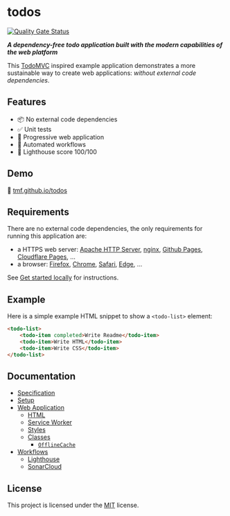 # todos

[![Quality Gate Status](https://sonarcloud.io/api/project_badges/measure?project=tmf_todos&metric=alert_status&token=f75248b8a964fcccde991ddc628a90100f059766)](https://sonarcloud.io/dashboard?id=tmf_todos)

**_A dependency-free todo application built with the modern capabilities of the web platform_**

This [TodoMVC](https://github.com/tastejs/todomvc) inspired example application demonstrates a more sustainable way to create web applications: _without external code dependencies_.

## Features

- 📦 No external code dependencies
- ✅ Unit tests
- 🌈 Progressive web application
- 🤖 Automated workflows
- 🎇 Lighthouse score 100/100

## Demo

🚀 [tmf.github.io/todos](https://tmf.github.io/todos)

## Requirements

There are no external code dependencies, the only requirements for running this application are:

- a HTTPS web server: [Apache HTTP Server](https://httpd.apache.org), [nginx](https://nginx.org), [Github Pages](https://pages.github.com), [Cloudflare Pages](https://pages.cloudflare.com), ...
- a browser: [Firefox](https://mozilla.org/firefox/all#product-desktop-developer), [Chrome](https://google.com/chrome), [Safari](https://developer.apple.com/safari/download), [Edge](https://microsoft.com/edge), ...

See [Get started locally](SETUP.md#get-started-locally) for instructions.

## Example
Here is a simple example HTML snippet to show a `<todo-list>` element:
```html
<todo-list>
	<todo-item completed>Write Readme</todo-item>
	<todo-item>Write HTML</todo-item>
	<todo-item>Write CSS</todo-item>
</todo-list>

```

## Documentation

- [Specification](spec/)
- [Setup](SETUP.md)
- [Web Application](docs/)
	- [HTML](docs/index.md)
	- [Service Worker](docs/serviceworker.md)
	- [Styles](docs/styles)
	- [Classes](docs/classes)
		- [`OfflineCache`](docs/classes/offline-cache.md)
- [Workflows](.github/workflows)
	- [Lighthouse](.github/workflows/lighthouse.md)
	- [SonarCloud](.github/workflows/sonarcloud.md)

## License

This project is licensed under the [MIT](LICENSE) license.
